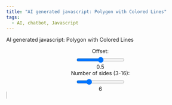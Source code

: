 ```yaml
---
title: "AI generated javascript: Polygon with Colored Lines"
tags:
  - AI, chatbot, Javascript
---
```


AI generated javascript: Polygon with Colored Lines

<style>
        canvas {
            background-color: white;
            border: 1px solid #ccc;
            margin-top: 20px;
        }
        .slider-container {
            display: flex;
            flex-direction: column;
            align-items: center;
        }
        label {
            margin-bottom: 5px;
        }
</style>
<div class="slider-container">
        <label for="offsetRange">Offset:</label>
	<input type="range" id="offsetRange" min="0" max="59" value="30" oninput="updateOffset()">
	<span id="offsetValue">0.5</span>
	<label for="sidesRange">Number of sides (3-16): </label>
	<input type="range" id="sidesRange" min="3" max="16" value="6" oninput="updateSides()">
	<span id="sidesValue">6</span>
</div>
<canvas id="polygonCanvas" width="500" height="500"></canvas>
<script>
        const canvas = document.getElementById('polygonCanvas');
        const ctx = canvas.getContext('2d');
        const sidesRange = document.getElementById('sidesRange');
        const sidesValue = document.getElementById('sidesValue');
        const offsetValue = document.getElementById('offsetValue');
        const centerX = canvas.width / 2;
        const centerY = canvas.height / 2;
        const radius = 200;

        // Function to draw the polygon and midpoints recursively
        function drawPolygon(sides, offset) {
            ctx.clearRect(0, 0, canvas.width, canvas.height); // Clear canvas
            let points = generatePolygonPoints(centerX, centerY, radius, sides);

	    for (let i=0;i < sides + 3; i++) {
               drawShape(points);
               points = calculateMidpoints(points, offset);
	    }
        }

        // Generate points of a regular polygon
        function generatePolygonPoints(cx, cy, r, sides) {
            const points = [];
            const angleIncrement = (2 * Math.PI) / sides;

            for (let i = 0; i < sides; i++) {
                const angle = i * angleIncrement;
                const x = cx + r * Math.cos(angle);
                const y = cy + r * Math.sin(angle);
                points.push({ x, y });
            }
            return points;
        }

        // Draw a shape given a set of points
        function drawShape(points) {
            ctx.beginPath();
            ctx.moveTo(points[0].x, points[0].y);

	    let i=0;
            points.forEach(point => {
		ctx.strokeStyle = `hsl(${(i / points.length) * 360}, 100%, 50%)`;
                ctx.lineTo(point.x, point.y);
		i = i+1;
            });
            ctx.closePath();
            ctx.stroke();
        }

        // Calculate midpoints of the edges of a polygon
        function calculateMidpoints(points, offset) {
            const midpoints = [];
            for (let i = 0; i < points.length; i++) {
                const nextIndex = (i + 1) % points.length;
                const midX = points[i].x + (points[nextIndex].x - points[i].x) * offset;
                const midY = points[i].y + (points[nextIndex].y - points[i].y) * offset;
                midpoints.push({ x: midX, y: midY });
            }
            return midpoints;
        }

        // Update number of sides and redraw
        function updateSides() {
            const sides = parseInt(sidesRange.value, 10);
            const offset = parseFloat(offsetValue.value);
            sidesValue.textContent = sides;
            drawPolygon(sides, offset);
        }

        function updateOffset() {
            const offset = parseInt(offsetRange.value, 10)/60;
            const sides = parseInt(sidesRange.value, 10);
            offsetValue.textContent = offset;
            drawPolygon(sides, offset);
        }

        // Initial draw
        drawPolygon(parseInt(sidesRange.value, 10), parseFloat(offsetValue.value));
</script>
